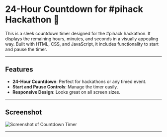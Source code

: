 # 24-Hour Countdown for #pihack Hackathon 🚀

This is a sleek countdown timer designed for the #pihack hackathon. It displays the remaining hours, minutes, and seconds in a visually appealing way. Built with HTML, CSS, and JavaScript, it includes functionality to start and pause the timer.

---

## Features
- **24-Hour Countdown**: Perfect for hackathons or any timed event.
- **Start and Pause Controls**: Manage the timer easily.
- **Responsive Design**: Looks great on all screen sizes.

---

## Screenshot
![Screenshot of Countdown Timer](path/to/your/image.png)

---

